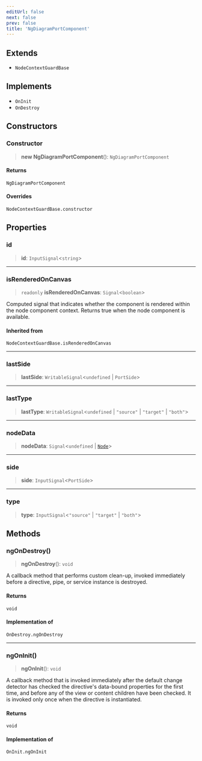 ```yaml
---
editUrl: false
next: false
prev: false
title: 'NgDiagramPortComponent'
---
```


## Extends

- `NodeContextGuardBase`

## Implements

- `OnInit`
- `OnDestroy`

## Constructors

### Constructor

> **new NgDiagramPortComponent**(): `NgDiagramPortComponent`

#### Returns

`NgDiagramPortComponent`

#### Overrides

`NodeContextGuardBase.constructor`

## Properties

### id

> **id**: `InputSignal`\<`string`\>

---

### isRenderedOnCanvas

> `readonly` **isRenderedOnCanvas**: `Signal`\<`boolean`\>

Computed signal that indicates whether the component is rendered within the node component context.
Returns true when the node component is available.

#### Inherited from

`NodeContextGuardBase.isRenderedOnCanvas`

---

### lastSide

> **lastSide**: `WritableSignal`\<`undefined` \| `PortSide`\>

---

### lastType

> **lastType**: `WritableSignal`\<`undefined` \| `"source"` \| `"target"` \| `"both"`\>

---

### nodeData

> **nodeData**: `Signal`\<`undefined` \| [`Node`](/api/types/node/)\>

---

### side

> **side**: `InputSignal`\<`PortSide`\>

---

### type

> **type**: `InputSignal`\<`"source"` \| `"target"` \| `"both"`\>

## Methods

### ngOnDestroy()

> **ngOnDestroy**(): `void`

A callback method that performs custom clean-up, invoked immediately
before a directive, pipe, or service instance is destroyed.

#### Returns

`void`

#### Implementation of

`OnDestroy.ngOnDestroy`

---

### ngOnInit()

> **ngOnInit**(): `void`

A callback method that is invoked immediately after the
default change detector has checked the directive's
data-bound properties for the first time,
and before any of the view or content children have been checked.
It is invoked only once when the directive is instantiated.

#### Returns

`void`

#### Implementation of

`OnInit.ngOnInit`
